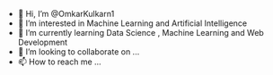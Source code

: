 - 👋 Hi, I’m @OmkarKulkarn1
- 👀 I’m interested in Machine Learning and Artificial Intelligence
- 🌱 I’m currently learning Data Science , Machine Learning and Web Development
- 💞️ I’m looking to collaborate on ...
- 📫 How to reach me ...

<!---
OmkarKulkarn1/OmkarKulkarn1 is a ✨ special ✨ repository because its `README.md` (this file) appears on your GitHub profile.
You can click the Preview link to take a look at your changes.
--->
